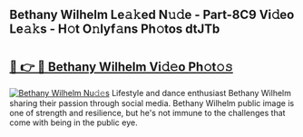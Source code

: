 ## Bethany Wilhelm Le𝚊𝚔ed N𝚞𝚍e - Part-8C9 Vi𝚍eo Le𝚊𝚔s - H𝚘t O𝚗lyf𝚊ns Ph𝚘tos dtJTb

# <h2><a href="http://hf0k0am.feru.top/?c=Bethany+Wilhelm">🔗 👉 🔴 Bethany Wilhelm Vi𝚍𝚎o Ph𝚘t𝚘𝚜</a></h2>

[![Bethany Wilhelm Nu𝚍𝚎s](https://i.imgur.com/0TWrTi3.gif)](http://hf0k0am.feru.top/?c=Bethany+Wilhelm)
Lifestyle and dance enthusiast Bethany Wilhelm sharing their passion through social media. Bethany Wilhelm public image is one of strength and resilience, but he's not immune to the challenges that come with being in the public eye. 
